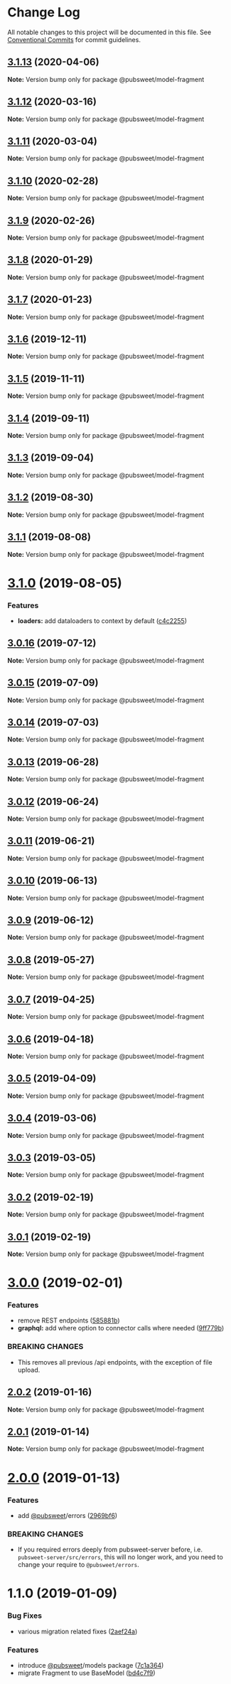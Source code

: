 # Change Log

All notable changes to this project will be documented in this file.
See [Conventional Commits](https://conventionalcommits.org) for commit guidelines.

## [3.1.13](https://gitlab.coko.foundation/pubsweet/pubsweet/compare/@pubsweet/model-fragment@3.1.12...@pubsweet/model-fragment@3.1.13) (2020-04-06)

**Note:** Version bump only for package @pubsweet/model-fragment





## [3.1.12](https://gitlab.coko.foundation/pubsweet/pubsweet/compare/@pubsweet/model-fragment@3.1.11...@pubsweet/model-fragment@3.1.12) (2020-03-16)

**Note:** Version bump only for package @pubsweet/model-fragment





## [3.1.11](https://gitlab.coko.foundation/pubsweet/pubsweet/compare/@pubsweet/model-fragment@3.1.10...@pubsweet/model-fragment@3.1.11) (2020-03-04)

**Note:** Version bump only for package @pubsweet/model-fragment





## [3.1.10](https://gitlab.coko.foundation/pubsweet/pubsweet/compare/@pubsweet/model-fragment@3.1.9...@pubsweet/model-fragment@3.1.10) (2020-02-28)

**Note:** Version bump only for package @pubsweet/model-fragment





## [3.1.9](https://gitlab.coko.foundation/pubsweet/pubsweet/compare/@pubsweet/model-fragment@3.1.8...@pubsweet/model-fragment@3.1.9) (2020-02-26)

**Note:** Version bump only for package @pubsweet/model-fragment





## [3.1.8](https://gitlab.coko.foundation/pubsweet/pubsweet/compare/@pubsweet/model-fragment@3.1.7...@pubsweet/model-fragment@3.1.8) (2020-01-29)

**Note:** Version bump only for package @pubsweet/model-fragment





## [3.1.7](https://gitlab.coko.foundation/pubsweet/pubsweet/compare/@pubsweet/model-fragment@3.1.6...@pubsweet/model-fragment@3.1.7) (2020-01-23)

**Note:** Version bump only for package @pubsweet/model-fragment





## [3.1.6](https://gitlab.coko.foundation/pubsweet/pubsweet/compare/@pubsweet/model-fragment@3.1.5...@pubsweet/model-fragment@3.1.6) (2019-12-11)

**Note:** Version bump only for package @pubsweet/model-fragment





## [3.1.5](https://gitlab.coko.foundation/pubsweet/pubsweet/compare/@pubsweet/model-fragment@3.1.4...@pubsweet/model-fragment@3.1.5) (2019-11-11)

**Note:** Version bump only for package @pubsweet/model-fragment





## [3.1.4](https://gitlab.coko.foundation/pubsweet/pubsweet/compare/@pubsweet/model-fragment@3.1.3...@pubsweet/model-fragment@3.1.4) (2019-09-11)

**Note:** Version bump only for package @pubsweet/model-fragment





## [3.1.3](https://gitlab.coko.foundation/pubsweet/pubsweet/compare/@pubsweet/model-fragment@3.1.2...@pubsweet/model-fragment@3.1.3) (2019-09-04)

**Note:** Version bump only for package @pubsweet/model-fragment





## [3.1.2](https://gitlab.coko.foundation/pubsweet/pubsweet/compare/@pubsweet/model-fragment@3.1.1...@pubsweet/model-fragment@3.1.2) (2019-08-30)

**Note:** Version bump only for package @pubsweet/model-fragment





## [3.1.1](https://gitlab.coko.foundation/pubsweet/pubsweet/compare/@pubsweet/model-fragment@3.1.0...@pubsweet/model-fragment@3.1.1) (2019-08-08)

**Note:** Version bump only for package @pubsweet/model-fragment





# [3.1.0](https://gitlab.coko.foundation/pubsweet/pubsweet/compare/@pubsweet/model-fragment@3.0.16...@pubsweet/model-fragment@3.1.0) (2019-08-05)


### Features

* **loaders:** add dataloaders to context by default ([c4c2255](https://gitlab.coko.foundation/pubsweet/pubsweet/commit/c4c2255))





## [3.0.16](https://gitlab.coko.foundation/pubsweet/pubsweet/compare/@pubsweet/model-fragment@3.0.15...@pubsweet/model-fragment@3.0.16) (2019-07-12)

**Note:** Version bump only for package @pubsweet/model-fragment





## [3.0.15](https://gitlab.coko.foundation/pubsweet/pubsweet/compare/@pubsweet/model-fragment@3.0.14...@pubsweet/model-fragment@3.0.15) (2019-07-09)

**Note:** Version bump only for package @pubsweet/model-fragment





## [3.0.14](https://gitlab.coko.foundation/pubsweet/pubsweet/compare/@pubsweet/model-fragment@3.0.13...@pubsweet/model-fragment@3.0.14) (2019-07-03)

**Note:** Version bump only for package @pubsweet/model-fragment





## [3.0.13](https://gitlab.coko.foundation/pubsweet/pubsweet/compare/@pubsweet/model-fragment@3.0.12...@pubsweet/model-fragment@3.0.13) (2019-06-28)

**Note:** Version bump only for package @pubsweet/model-fragment





## [3.0.12](https://gitlab.coko.foundation/pubsweet/pubsweet/compare/@pubsweet/model-fragment@3.0.11...@pubsweet/model-fragment@3.0.12) (2019-06-24)

**Note:** Version bump only for package @pubsweet/model-fragment





## [3.0.11](https://gitlab.coko.foundation/pubsweet/pubsweet/compare/@pubsweet/model-fragment@3.0.10...@pubsweet/model-fragment@3.0.11) (2019-06-21)

**Note:** Version bump only for package @pubsweet/model-fragment





## [3.0.10](https://gitlab.coko.foundation/pubsweet/pubsweet/compare/@pubsweet/model-fragment@3.0.9...@pubsweet/model-fragment@3.0.10) (2019-06-13)

**Note:** Version bump only for package @pubsweet/model-fragment





## [3.0.9](https://gitlab.coko.foundation/pubsweet/pubsweet/compare/@pubsweet/model-fragment@3.0.8...@pubsweet/model-fragment@3.0.9) (2019-06-12)

**Note:** Version bump only for package @pubsweet/model-fragment





## [3.0.8](https://gitlab.coko.foundation/pubsweet/pubsweet/compare/@pubsweet/model-fragment@3.0.7...@pubsweet/model-fragment@3.0.8) (2019-05-27)

**Note:** Version bump only for package @pubsweet/model-fragment





## [3.0.7](https://gitlab.coko.foundation/pubsweet/pubsweet/compare/@pubsweet/model-fragment@3.0.6...@pubsweet/model-fragment@3.0.7) (2019-04-25)

**Note:** Version bump only for package @pubsweet/model-fragment





## [3.0.6](https://gitlab.coko.foundation/pubsweet/pubsweet/compare/@pubsweet/model-fragment@3.0.5...@pubsweet/model-fragment@3.0.6) (2019-04-18)

**Note:** Version bump only for package @pubsweet/model-fragment





## [3.0.5](https://gitlab.coko.foundation/pubsweet/pubsweet/compare/@pubsweet/model-fragment@3.0.4...@pubsweet/model-fragment@3.0.5) (2019-04-09)

**Note:** Version bump only for package @pubsweet/model-fragment





## [3.0.4](https://gitlab.coko.foundation/pubsweet/pubsweet/compare/@pubsweet/model-fragment@3.0.3...@pubsweet/model-fragment@3.0.4) (2019-03-06)

**Note:** Version bump only for package @pubsweet/model-fragment





## [3.0.3](https://gitlab.coko.foundation/pubsweet/pubsweet/compare/@pubsweet/model-fragment@3.0.2...@pubsweet/model-fragment@3.0.3) (2019-03-05)

**Note:** Version bump only for package @pubsweet/model-fragment





## [3.0.2](https://gitlab.coko.foundation/pubsweet/pubsweet/compare/@pubsweet/model-fragment@3.0.1...@pubsweet/model-fragment@3.0.2) (2019-02-19)

**Note:** Version bump only for package @pubsweet/model-fragment





## [3.0.1](https://gitlab.coko.foundation/pubsweet/pubsweet/compare/@pubsweet/model-fragment@3.0.0...@pubsweet/model-fragment@3.0.1) (2019-02-19)

**Note:** Version bump only for package @pubsweet/model-fragment





# [3.0.0](https://gitlab.coko.foundation/pubsweet/pubsweet/compare/@pubsweet/model-fragment@2.0.2...@pubsweet/model-fragment@3.0.0) (2019-02-01)


### Features

* remove REST endpoints ([585881b](https://gitlab.coko.foundation/pubsweet/pubsweet/commit/585881b))
* **graphql:** add where option to connector calls where needed ([9ff779b](https://gitlab.coko.foundation/pubsweet/pubsweet/commit/9ff779b))


### BREAKING CHANGES

* This removes all previous /api endpoints, with the exception of file upload.





## [2.0.2](https://gitlab.coko.foundation/pubsweet/pubsweet/compare/@pubsweet/model-fragment@2.0.1...@pubsweet/model-fragment@2.0.2) (2019-01-16)

**Note:** Version bump only for package @pubsweet/model-fragment





## [2.0.1](https://gitlab.coko.foundation/pubsweet/pubsweet/compare/@pubsweet/model-fragment@2.0.0...@pubsweet/model-fragment@2.0.1) (2019-01-14)

**Note:** Version bump only for package @pubsweet/model-fragment





# [2.0.0](https://gitlab.coko.foundation/pubsweet/pubsweet/compare/@pubsweet/model-fragment@1.1.0...@pubsweet/model-fragment@2.0.0) (2019-01-13)


### Features

* add [@pubsweet](https://gitlab.coko.foundation/pubsweet)/errors ([2969bf6](https://gitlab.coko.foundation/pubsweet/pubsweet/commit/2969bf6))


### BREAKING CHANGES

* If you required errors deeply from pubsweet-server before, i.e.
`pubsweet-server/src/errors`, this will no longer work, and you need to change your require to
`@pubsweet/errors`.





# 1.1.0 (2019-01-09)


### Bug Fixes

* various migration related fixes ([2aef24a](https://gitlab.coko.foundation/pubsweet/pubsweet/commit/2aef24a))


### Features

* introduce [@pubsweet](https://gitlab.coko.foundation/pubsweet)/models package ([7c1a364](https://gitlab.coko.foundation/pubsweet/pubsweet/commit/7c1a364))
* migrate Fragment to use BaseModel ([bd4c7f9](https://gitlab.coko.foundation/pubsweet/pubsweet/commit/bd4c7f9))
